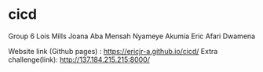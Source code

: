 # cicd

Group 6
Lois Mills
Joana Aba Mensah
Nyameye Akumia
Eric Afari Dwamena

Website link (Github pages) : https://ericjr-a.github.io/cicd/
Extra challenge(link): http://137.184.215.215:8000/
